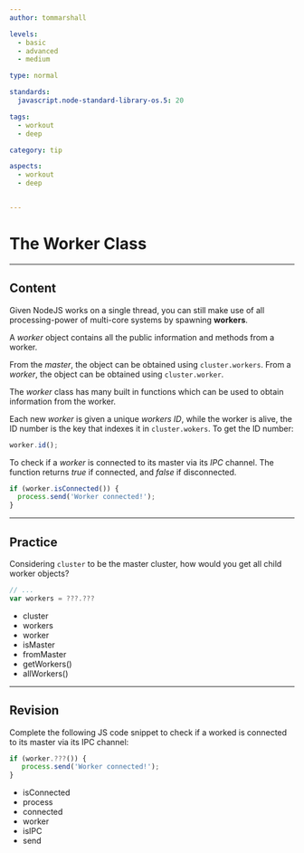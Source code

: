 ```yaml
---
author: tommarshall

levels:
  - basic
  - advanced
  - medium

type: normal

standards:
  javascript.node-standard-library-os.5: 20

tags:
  - workout
  - deep

category: tip

aspects:
  - workout
  - deep


---
```

# The Worker Class

---
## Content

Given NodeJS works on a single thread, you can still make use of all processing-power of multi-core systems by spawning **workers**.

A *worker* object contains all the public information and methods from a worker.

From the *master*, the object can be obtained using `cluster.workers`. From a *worker*, the object can be obtained using `cluster.worker`.

The *worker* class has many built in functions which can be used to obtain information from the worker.

Each new *worker* is given a unique *workers* *ID*, while the worker is alive, the ID number is the key that indexes it in `cluster.wokers`. To get the ID number:

```javascript
worker.id();
```

To check if a *worker* is connected to its master via its *IPC* channel. The function returns *true* if connected, and *false* if disconnected.

```javascript
if (worker.isConnected()) {
  process.send('Worker connected!');
}
```

---
## Practice

Considering `cluster` to be the master cluster, how would you get all child worker objects?

```javascript
// ...
var workers = ???.???
```

* cluster
* workers
* worker
* isMaster
* fromMaster
* getWorkers()
* allWorkers()

---
## Revision

Complete the following JS code snippet to check if a worked is connected to its master via its IPC channel:

```javascript
if (worker.???()) {
   process.send('Worker connected!');
}
```

* isConnected
* process
* connected
* worker
* isIPC
* send
 
